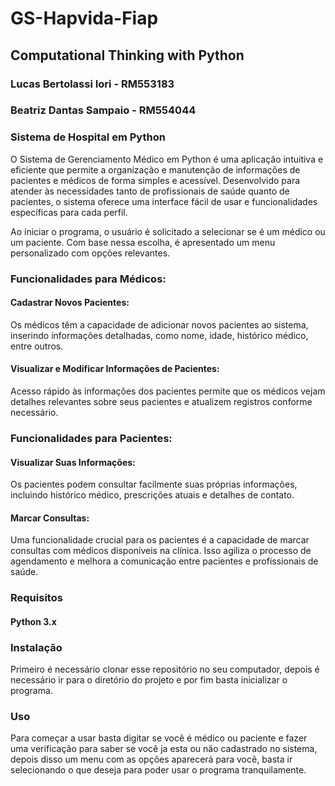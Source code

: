 # GS-Hapvida-Fiap
## Computational Thinking with Python

### Lucas Bertolassi Iori - RM553183
### Beatriz Dantas Sampaio - RM554044

### Sistema de Hospital em Python

O Sistema de Gerenciamento Médico em Python é uma aplicação intuitiva e eficiente que permite a organização e manutenção de informações de pacientes e médicos de forma simples e acessível. Desenvolvido para atender às necessidades tanto de profissionais de saúde quanto de pacientes, o sistema oferece uma interface fácil de usar e funcionalidades específicas para cada perfil.

Ao iniciar o programa, o usuário é solicitado a selecionar se é um médico ou um paciente. Com base nessa escolha, é apresentado um menu personalizado com opções relevantes.

### Funcionalidades para Médicos:

#### Cadastrar Novos Pacientes:

Os médicos têm a capacidade de adicionar novos pacientes ao sistema, inserindo informações detalhadas, como nome, idade, histórico médico, entre outros.
#### Visualizar e Modificar Informações de Pacientes:

Acesso rápido às informações dos pacientes permite que os médicos vejam detalhes relevantes sobre seus pacientes e atualizem registros conforme necessário.
### Funcionalidades para Pacientes:

#### Visualizar Suas Informações:

Os pacientes podem consultar facilmente suas próprias informações, incluindo histórico médico, prescrições atuais e detalhes de contato.
#### Marcar Consultas:

Uma funcionalidade crucial para os pacientes é a capacidade de marcar consultas com médicos disponíveis na clínica. Isso agiliza o processo de agendamento e melhora a comunicação entre pacientes e profissionais de saúde.

### Requisitos
#### Python 3.x

### Instalação
Primeiro é necessário clonar esse repositório no seu computador, depois é necessário ir para o diretório do projeto e por fim basta inicializar o programa.

### Uso
Para começar a usar basta digitar se você é médico ou paciente e fazer uma verificação para saber se você ja esta ou não cadastrado no sistema, depois disso um menu com as opções aparecerá para você, basta ir selecionando o que deseja para poder usar o programa tranquilamente. 
